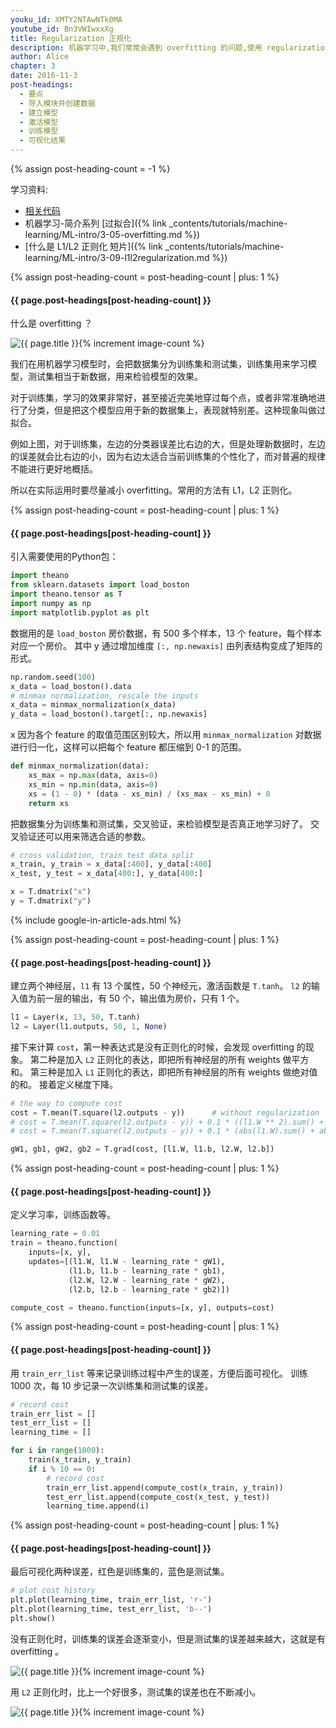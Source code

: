 ```yaml
---
youku_id: XMTY2NTAwNTk0MA
youtube_id: Bn3VWIwxxXg
title: Regularization 正规化 
description: 机器学习中,我们常常会遇到 overfitting 的问题,使用 regularization 可以帮助我们解决这种问题,达到预测的更好效果. 视频中会介绍什么是 overfitting, 怎么使用l1, l2 regularization terms.
author: Alice
chapter: 3
date: 2016-11-3
post-headings:
  - 要点
  - 导入模块并创建数据
  - 建立模型
  - 激活模型
  - 训练模型
  - 可视化结果
---
```

{% assign post-heading-count = -1 %}

学习资料:
  * [相关代码](https://github.com/MorvanZhou/tutorials/tree/master/theanoTUT/theano12_regularization)
  * 机器学习-简介系列 [过拟合]({% link _contents/tutorials/machine-learning/ML-intro/3-05-overfitting.md %})
  * [什么是 L1/L2 正则化 短片]({% link _contents/tutorials/machine-learning/ML-intro/3-09-l1l2regularization.md %})

{% assign post-heading-count = post-heading-count | plus: 1 %}
<h4 class="tut-h4-pad" id="{{ page.post-headings[post-heading-count] }}">{{ page.post-headings[post-heading-count] }}</h4>

什么是 overfitting ？

<img class="course-image" src="/static/results/theano/3_5_1.png" alt="{{ page.title }}{% increment image-count %}">

我们在用机器学习模型时，会把数据集分为训练集和测试集，训练集用来学习模型，测试集相当于新数据，用来检验模型的效果。

对于训练集，学习的效果非常好，甚至接近完美地穿过每个点，或者非常准确地进行了分类，但是把这个模型应用于新的数据集上，表现就特别差。这种现象叫做过拟合。

例如上图，对于训练集，左边的分类器误差比右边的大，但是处理新数据时，左边的误差就会比右边的小，因为右边太适合当前训练集的个性化了，而对普遍的规律不能进行更好地概括。

所以在实际运用时要尽量减小 overfitting。常用的方法有 L1，L2 正则化。



{% assign post-heading-count = post-heading-count | plus: 1 %}
<h4 class="tut-h4-pad" id="{{ page.post-headings[post-heading-count] }}">{{ page.post-headings[post-heading-count] }}</h4>

引入需要使用的Python包：

``` python
import theano
from sklearn.datasets import load_boston
import theano.tensor as T
import numpy as np
import matplotlib.pyplot as plt
```

数据用的是 `load_boston` 房价数据，有 500 多个样本，13 个 feature，每个样本对应一个房价。
其中 y 通过增加维度 `[:, np.newaxis]` 由列表结构变成了矩阵的形式。

``` python
np.random.seed(100)
x_data = load_boston().data
# minmax normalization, rescale the inputs
x_data = minmax_normalization(x_data)
y_data = load_boston().target[:, np.newaxis]
```

x 因为各个 feature 的取值范围区别较大，所以用 `minmax_normalization` 对数据进行归一化，这样可以把每个 feature 都压缩到 0-1 的范围。

``` python
def minmax_normalization(data):
    xs_max = np.max(data, axis=0)
    xs_min = np.min(data, axis=0)
    xs = (1 - 0) * (data - xs_min) / (xs_max - xs_min) + 0
    return xs
```

把数据集分为训练集和测试集，交叉验证，来检验模型是否真正地学习好了。
交叉验证还可以用来筛选合适的参数。

``` python
# cross validation, train test data split
x_train, y_train = x_data[:400], y_data[:400]
x_test, y_test = x_data[400:], y_data[400:]

x = T.dmatrix("x")
y = T.dmatrix("y")
```


{% include google-in-article-ads.html %}

{% assign post-heading-count = post-heading-count | plus: 1 %}
<h4 class="tut-h4-pad" id="{{ page.post-headings[post-heading-count] }}">{{ page.post-headings[post-heading-count] }}</h4>

建立两个神经层，`l1` 有 13 个属性，50 个神经元，激活函数是 `T.tanh`。
`l2` 的输入值为前一层的输出，有 50 个，输出值为房价，只有 1 个。

``` python
l1 = Layer(x, 13, 50, T.tanh)
l2 = Layer(l1.outputs, 50, 1, None)
```

接下来计算 `cost`，第一种表达式是没有正则化的时候，会发现 overfitting 的现象。
第二种是加入 `L2` 正则化的表达，即把所有神经层的所有 weights 做平方和。
第三种是加入 `L1` 正则化的表达，即把所有神经层的所有 weights 做绝对值的和。
接着定义梯度下降。

``` python
# the way to compute cost
cost = T.mean(T.square(l2.outputs - y))      # without regularization
# cost = T.mean(T.square(l2.outputs - y)) + 0.1 * ((l1.W ** 2).sum() + (l2.W ** 2).sum())  # with l2 regularization
# cost = T.mean(T.square(l2.outputs - y)) + 0.1 * (abs(l1.W).sum() + abs(l2.W).sum())  # with l1 regularization

gW1, gb1, gW2, gb2 = T.grad(cost, [l1.W, l1.b, l2.W, l2.b])
```



{% assign post-heading-count = post-heading-count | plus: 1 %}
<h4 class="tut-h4-pad" id="{{ page.post-headings[post-heading-count] }}">{{ page.post-headings[post-heading-count] }}</h4>

定义学习率，训练函数等。

``` python
learning_rate = 0.01
train = theano.function(
    inputs=[x, y],
    updates=[(l1.W, l1.W - learning_rate * gW1),
             (l1.b, l1.b - learning_rate * gb1),
             (l2.W, l2.W - learning_rate * gW2),
             (l2.b, l2.b - learning_rate * gb2)])

compute_cost = theano.function(inputs=[x, y], outputs=cost)
```


{% assign post-heading-count = post-heading-count | plus: 1 %}
<h4 class="tut-h4-pad" id="{{ page.post-headings[post-heading-count] }}">{{ page.post-headings[post-heading-count] }}</h4>

用 `train_err_list` 等来记录训练过程中产生的误差，方便后面可视化。
训练 1000 次，每 10 步记录一次训练集和测试集的误差。

``` python
# record cost
train_err_list = []
test_err_list = []
learning_time = []

for i in range(1000):
    train(x_train, y_train)
    if i % 10 == 0:
        # record cost
        train_err_list.append(compute_cost(x_train, y_train))
        test_err_list.append(compute_cost(x_test, y_test))
        learning_time.append(i)
```

{% assign post-heading-count = post-heading-count | plus: 1 %}
<h4 class="tut-h4-pad" id="{{ page.post-headings[post-heading-count] }}">{{ page.post-headings[post-heading-count] }}</h4>

最后可视化两种误差，红色是训练集的，蓝色是测试集。

``` python
# plot cost history
plt.plot(learning_time, train_err_list, 'r-')
plt.plot(learning_time, test_err_list, 'b--')
plt.show()
```

没有正则化时，训练集的误差会逐渐变小，但是测试集的误差越来越大，这就是有 overfitting 。

<img class="course-image" src="/static/results/theano/3_5_2.png" alt="{{ page.title }}{% increment image-count %}">

用 `L2` 正则化时，比上一个好很多，测试集的误差也在不断减小。

<img class="course-image" src="/static/results/theano/3_5_3.png" alt="{{ page.title }}{% increment image-count %}">

